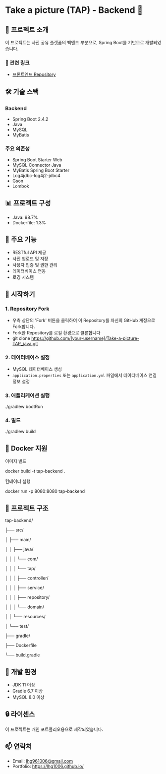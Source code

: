 # Take a picture (TAP) - Backend 📸

## 📌 프로젝트 소개
이 프로젝트는 사진 공유 플랫폼의 백엔드 부분으로, Spring Boot를 기반으로 개발되었습니다.

### 🔗 관련 링크
- [프론트엔드 Repository](https://github.com/lhg1006/Take-a-picture-TAP_js)

## 🛠 기술 스택

### Backend
- Spring Boot 2.4.2
- Java
- MySQL
- MyBatis

### 주요 의존성
- Spring Boot Starter Web
- MySQL Connector Java
- MyBatis Spring Boot Starter
- Log4jdbc-log4j2-jdbc4
- Gson
- Lombok

## 📊 프로젝트 구성
- Java: 98.7%
- Dockerfile: 1.3%

## 🌟 주요 기능
- RESTful API 제공
- 사진 업로드 및 저장
- 사용자 인증 및 권한 관리
- 데이터베이스 연동
- 로깅 시스템

## 🚀 시작하기

### 1. Repository Fork
- 우측 상단의 'Fork' 버튼을 클릭하여 이 Repository를 자신의 GitHub 계정으로 Fork합니다.
- Fork한 Repository를 로컬 환경으로 클론합니다
- git clone https://github.com/[your-username]/Take-a-picture-TAP_java.git

### 2. 데이터베이스 설정
- MySQL 데이터베이스 생성
- `application.properties` 또는 `application.yml` 파일에서 데이터베이스 연결 정보 설정

### 3. 애플리케이션 실행
./gradlew bootRun

### 4. 빌드
./gradlew build

## 🐳 Docker 지원
<p>이미지 빌드</p>
<p>docker build -t tap-backend .</p>
<p>컨테이너 실행</p>
<p>docker run -p 8080:8080 tap-backend</p>

## 📂 프로젝트 구조
<p>tap-backend/</p>
<p>├── src/</p>
<p>│ ├── main/</p>
<p>│ │ ├── java/</p>
<p>│ │ │ └── com/</p>
<p>│ │ │ └── tap/</p>
<p>│ │ │ ├── controller/</p>
<p>│ │ │ ├── service/</p>
<p>│ │ │ ├── repository/</p>
<p>│ │ │ └── domain/</p>
<p>│ │ └── resources/</p>
<p>│ └── test/</p>
<p>├── gradle/</p>
<p>├── Dockerfile</p>
<p>└── build.gradle</p>


## 🔧 개발 환경
- JDK 11 이상
- Gradle 6.7 이상
- MySQL 8.0 이상

## 🔒 라이센스
이 프로젝트는 개인 포트폴리오용으로 제작되었습니다.

## 📫 연락처
- Email: lhg961006@gmail.com
- Portfolio: https://lhg1006.github.io/
